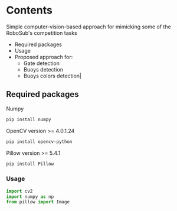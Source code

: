# Contents

Simple computer-vision-based approach for mimicking some of the RoboSub's competition tasks
- Required packages
- Usage
- Proposed approach for:
  - Gate detection
  - Buoys detection
  - Buoys colors detection|

## Required packages
Numpy
```bash
pip install numpy
```
OpenCV version >= 4.0.1.24
```bash
pip install opencv-python
```
Pillow version >= 5.4.1
```bash
pip install Pillow
```
### Usage

```python
import cv2
import numpy as np
from pillow import Image
```
